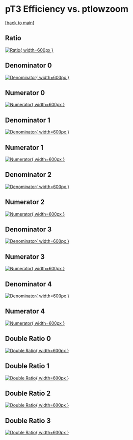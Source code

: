 # pT3 Efficiency vs. ptlowzoom

[[back to main](./)]



## Ratio

[![Ratio](../mtv/var/pT3_loweta_321_0_eff_ptlowzoom.png){ width=600px }](../mtv/var/pT3_loweta_321_0_eff_ptlowzoom.pdf)

## Denominator 0

[![Denominator](../mtv/den/pT3_loweta_321_0_eff_ptlowzoom_den0.png){ width=600px }](../mtv/den/pT3_loweta_321_0_eff_ptlowzoom_den0.pdf)

## Numerator 0

[![Numerator](../mtv/num/pT3_loweta_321_0_eff_ptlowzoom_num0.png){ width=600px }](../mtv/num/pT3_loweta_321_0_eff_ptlowzoom_num0.pdf)

## Denominator 1

[![Denominator](../mtv/den/pT3_loweta_321_0_eff_ptlowzoom_den1.png){ width=600px }](../mtv/den/pT3_loweta_321_0_eff_ptlowzoom_den1.pdf)

## Numerator 1

[![Numerator](../mtv/num/pT3_loweta_321_0_eff_ptlowzoom_num1.png){ width=600px }](../mtv/num/pT3_loweta_321_0_eff_ptlowzoom_num1.pdf)

## Denominator 2

[![Denominator](../mtv/den/pT3_loweta_321_0_eff_ptlowzoom_den2.png){ width=600px }](../mtv/den/pT3_loweta_321_0_eff_ptlowzoom_den2.pdf)

## Numerator 2

[![Numerator](../mtv/num/pT3_loweta_321_0_eff_ptlowzoom_num2.png){ width=600px }](../mtv/num/pT3_loweta_321_0_eff_ptlowzoom_num2.pdf)

## Denominator 3

[![Denominator](../mtv/den/pT3_loweta_321_0_eff_ptlowzoom_den3.png){ width=600px }](../mtv/den/pT3_loweta_321_0_eff_ptlowzoom_den3.pdf)

## Numerator 3

[![Numerator](../mtv/num/pT3_loweta_321_0_eff_ptlowzoom_num3.png){ width=600px }](../mtv/num/pT3_loweta_321_0_eff_ptlowzoom_num3.pdf)

## Denominator 4

[![Denominator](../mtv/den/pT3_loweta_321_0_eff_ptlowzoom_den4.png){ width=600px }](../mtv/den/pT3_loweta_321_0_eff_ptlowzoom_den4.pdf)

## Numerator 4

[![Numerator](../mtv/num/pT3_loweta_321_0_eff_ptlowzoom_num4.png){ width=600px }](../mtv/num/pT3_loweta_321_0_eff_ptlowzoom_num4.pdf)

## Double Ratio 0

[![Double Ratio](../mtv/ratio/pT3_loweta_321_0_eff_ptlowzoom_ratio0.png){ width=600px }](../mtv/ratio/pT3_loweta_321_0_eff_ptlowzoom_ratio0.pdf)

## Double Ratio 1

[![Double Ratio](../mtv/ratio/pT3_loweta_321_0_eff_ptlowzoom_ratio1.png){ width=600px }](../mtv/ratio/pT3_loweta_321_0_eff_ptlowzoom_ratio1.pdf)

## Double Ratio 2

[![Double Ratio](../mtv/ratio/pT3_loweta_321_0_eff_ptlowzoom_ratio2.png){ width=600px }](../mtv/ratio/pT3_loweta_321_0_eff_ptlowzoom_ratio2.pdf)

## Double Ratio 3

[![Double Ratio](../mtv/ratio/pT3_loweta_321_0_eff_ptlowzoom_ratio3.png){ width=600px }](../mtv/ratio/pT3_loweta_321_0_eff_ptlowzoom_ratio3.pdf)

